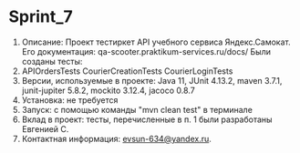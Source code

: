 # Sprint_7

1. Описание: Проект тестиркет API учебного сервиса Яндекс.Самокат. Его документация: qa-scooter.praktikum-services.ru/docs/
   Были созданы тесты:
2.    APIOrdersTests
      CourierCreationTests
      CourierLoginTests
3. Версии, используемые в проекте: Java 11, JUnit 4.13.2, maven 3.7.1, junit-jupiter 5.8.2, mockito 3.12.4, jacoco 0.8.7
3. Установка: не требуется
4. Запуск: с помощью команды "mvn clean test" в терминале
5. Вклад в проект: тесты, перечисленные в п. 1 были разработаны Евгенией С.
6. Контактная информация: evsun-634@yandex.ru.